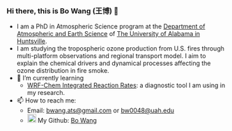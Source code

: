 ### Hi there, this is Bo Wang (王博) 👋
- I am a PhD in Atmospheric Science program at the [Department of Atmospheric and Earth Science](https://www.uah.edu/science/departments/atmospheric-science) of [The University of Alabama in Huntsville](https://www.uah.edu/).
- I am studying the tropospheric ozone production from U.S. fires through multi-platform observations and regional transport model. I aim to explain the chemical drivers and dynamical processes affecting the ozone distribution in fire smoke.
- 🌱 I’m currently learning
    * [WRF-Chem Integrated Reaction Rates](https://www2.acom.ucar.edu/wrf-chem): a diagnostic tool I am using in my research.
- 📫 How to reach me:
    * Email: bwang.ats@gmail.com or bw0048@uah.edu
    * <img src="https://cdn.jsdelivr.net/npm/simple-icons@3.0.1/icons/github.svg" width=20px> My Github: [Bo Wang](https://github.com/BoWang11)


<!--
**BoWang11/BoWang11** is a ✨ _special_ ✨ repository because its `README.md` (this file) appears on your GitHub profile.


Here are some ideas to get you started:

- 🔭 I’m currently working on ...
- 🌱 I’m currently learning ...
- 👯 I’m looking to collaborate on ...
- 🤔 I’m looking for help with ...
- 💬 Ask me about ...
- 📫 How to reach me: ...
- 😄 Pronouns: ...
- ⚡ Fun fact: ...
-->
